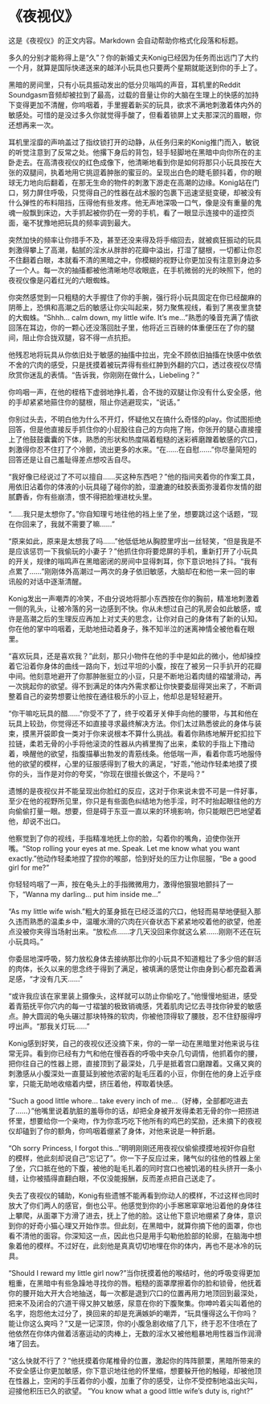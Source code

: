 # 《夜视仪》

这是《夜视仪》的正文内容。Markdown 会自动帮助你格式化段落和标题。

多久的分别才能称得上是“久”？你的新婚丈夫Konig已经因为任务而出远门了大约一个月，就算是国际快递送来的越洋小玩具也只要两个星期就能送到你的手上了。

黑暗的房间里，只有小玩具振动发出的低分贝嗡鸣的声音，耳机里的Reddit Soundgasm音频却被拉到了最高，过载的音量让你的大脑在生理上的快感的加持下变得更加不清醒，你呜咽着，手里握着新买的玩具，欲求不满地刺激着体内外的敏感处。可惜的是没过多久你就觉得手酸了，但看着锁屏上丈夫那深沉的眉眼，你还想再来一次。

耳机里淫靡的声响盖过了指纹锁打开的动静，从任务归来的Konig推门而入，敏锐的听觉注意到了反常之处。他撂下身后的背包，轻手轻脚地在黑暗中向你所在的主卧走去。在高清夜视仪的红色成像下，他清晰地看到你是如何将那只小玩具按在大张的双腿间，执着地用它挑逗着肿胀的蜜豆的。呈现出白色的睫毛颤抖着，你的眼球无力地向后翻着，在那无生命的物件的刺激下游走在高潮的边缘。Konig站在门口，努力屏住呼吸，只觉得自己的性器在战术服的包裹下迅速坚挺变硬，却被没有什么弹性的布料阻挡，压得他有些发疼。他无声地深吸一口气，像是没有重量的鬼魂一般飘到床边，大手抓起被你扔在一旁的手机，看了一眼显示连接中的遥控页面，毫不犹豫地把玩具的频率调到最大。

突然加快的频率让你措手不及，甚至还没来得及将手缩回去，就被疯狂振动的玩具刺激得攀上了高潮，黏腻的淫水从胖胖的花瓣中溢出，打湿了腿根，一切都让你忍不住翻着白眼，本就看不清的黑暗之中，你模糊的视野让你更加没有注意到身边多了一个人。每一次的抽搐都被他清晰地尽收眼底，在手机微弱的光的映照下，他的夜视仪像是闪着红光的六眼蜘蛛。

你突然感觉到一只粗糙的大手握住了你的手腕，强行将小玩具固定在你已经酸麻的阴蒂上，恐惧和高潮之后的敏感让你尖叫起来，努力聚焦视线，看到了黑夜里贪婪的大蜘蛛。“Shhh... calm down, my little wife. It’s me...”熟悉的嗓音充满了情欲回荡在耳边，你的一颗心还没落回肚子里，他将近三百磅的体重便压在了你的腿间，阻止你合拢双腿，容不得一点抗拒。

他残忍地将玩具从你依旧处于敏感的抽搐中拉出，完全不顾依旧抽搐在快感中依依不舍的穴肉的感受，只是抚摸着被玩弄得有些红肿到外翻的穴口，透过夜视仪尽情欣赏你迷乱的表情。“告诉我，你刚刚在做什么，Liebeling？”

你呜咽一声，在他的桎梏下虚弱地挣扎着，合不拢的双腿让你没有什么安全感，他的手却紧紧地箍住你的腿根，阻止你逃避现实，“说话。”

你别过头去，不明白他为什么不开灯，怀疑他又在搞什么奇怪的play。你试图拒绝回答，但是他直接反手抓住你的小屁股往自己的方向拖了拖，你张开的腿心直接撞上了他鼓鼓囊囊的下体，熟悉的形状和热度隔着粗糙的迷彩裤磨蹭着敏感的穴口，刺激得你忍不住打了个冷颤，流出更多的水来。“在……在自慰……”你尽量简短的回答还是让自己羞耻得差点想咬舌自尽。

“我好像已经说过了不可以擅自……买这种东西吧？”他的指间夹着你的作案工具，用依旧沾着你的体液的小玩具碰了碰你的脸，湿漉漉的硅胶表面弥漫着你发情的甜腻麝香，你有些崩溃，恨不得把脸埋进枕头里。

“……我只是太想你了。”你自知理亏地往他的裆上坐了坐，想要跳过这个话题，“现在你回来了，我就不需要了嘛……”

“原来如此，原来是太想我了吗……”他低低地从胸腔里哼出一丝轻笑，“但是我是不是应该惩罚一下我偷玩的小妻子？”他抓住你将要熄屏的手机，重新打开了小玩具的开关，规律的嗡鸣声在黑暗密闭的房间中显得刺耳，你下意识地抖了抖。“我有点累了……”刚刚体外高潮过一两次的身子依旧敏感，大脑却在和他一来一回的审讯般的对话中逐渐清醒。

Konig发出一声嘲弄的冷笑，不由分说地将那小东西按在你的胸前，精准地刺激着一侧的乳头，让被冷落的另一边感到不快。你从未想过自己的乳房会如此敏感，或许是高潮之后的生理反应再加上对丈夫的思念，让你对自己的身体有了新的认知。你在他的掌中呜咽着，无助地扭动着身子，殊不知半泣的迷离神情全被他看在眼里。

“喜欢玩具，还是喜欢我？”此刻，那只小物件在他的手中是如此的微小，他却操控着它沿着你身体的曲线一路向下，划过平坦的小腹，按在了被另一只手扒开的花瓣中间。他刻意地避开了你那肿胀挺立的小豆，只是不断地沿着肉缝的褶皱滑动，再一次挑起你的欲望。得不到满足的体内外需求都让你快要委屈得哭出来了，不断调整着自己的姿势想要让他按在通往极乐的小豆上，他却总是轻轻避开。

“你干嘛吃玩具的醋……”你受不了了，终于咬着牙关伸手向他的腰带，与其和他在玩具上较劲，你觉得还不如直接寻求最终解决方法。你们太过熟悉彼此的身体与装束，摸黑开袋即食一类对于你来说根本不算什么挑战。看着你熟练地解开蛇扣拉下拉链，柔若无骨的小手将他滚烫的性器从内裤里掏了出来，柔软的手指上下撸动着，唤醒他的欲望，指腹描摹出勃发的青筋线条。他低喘一声，看着你乖巧地服侍他的欲望的模样，心里的征服感得到了极大的满足，“好乖，”他动作轻柔地摸了摸你的头，当作是对你的夸奖，“你现在很擅长做这个，不是吗？”

遗憾的是夜视仪并不能呈现出你脸红的反应，这对于你来说未尝不可是一件好事，至少在他的视野所见里，你只是有些面色纠结地为他手淫，时不时抬起眼往他的方向偷偷打量一眼。想要，但是碍于东亚一直以来的环境影响，你只能眼巴巴地望着他，却说不出口。

他察觉到了你的视线，手指精准地抚上你的脸，勾着你的嘴角，迫使你张开嘴。“Stop rolling your eyes at me. Speak. Let me know what you want exactly.”他动作轻柔地捏了捏你的喉部，恰到好处的压力让你屈服，“Be a good girl for me?”

你轻轻呜咽了一声，按在龟头上的手指微微用力，激得他狠狠地颤抖了一下，“Wanna my darling... put him inside me...”

“As my little wife wish.”粗大的茎身抵在已经泛滥的穴口，他轻而易举地便挺入那久违而熟悉的温柔乡中，温暖水滑的穴肉在兴奋状态下紧紧地咬着他的欲望，他差点没被你夹得当场射出来。“放松点……才几天没回来你就这么紧……刚刚不还在玩小玩具吗。”

你委屈地深呼吸，努力放松身体去接纳那比你的小玩具不知道粗壮了多少倍的鲜活的肉体，长久以来的思念终于得到了满足，被填满的感觉让你由身到心都充盈着满足感，“才没有几天……”

“或许我应该在家里装上摄像头，这样就可以防止你偷吃了。”他慢慢地挺进，感受着青筋抚平你穴内的每一寸褶皱的极致销魂感，凭着肌肉记忆去寻找你钟爱的敏感点。肿大圆润的龟头碾过那块特殊的软肉，你被他顶得软了腰肢，忍不住舒服得哼哼出声。“那我关灯玩……”

Konig感到好笑，自己的夜视仪还没摘下来，你的一举一动在黑暗里对他来说与往常无异。看到你已经有力气和他在慢吞吞的呼吸中夹杂几句调情，他抓着你的腰，把你往自己的性器上摁，直接顶到了最深处，几乎是抵着宫口磨蹭着。又痛又爽的刺激感从小腹深处一直蔓延到被他浓密的耻毛压着的小豆，你倒在他的身上近乎痉挛，只能无助地收缩着内壁，挤压着他，榨取着快感。

“Such a good little whore... take every inch of me...（好棒，全部都吃进去了……）”他嘴里说着肮脏的羞辱你的话，却把全身被开发得柔若无骨的你一把捞进怀里，想要给你一个亲吻，作为你乖巧吃下他所有的鸡巴的奖励，还未摘下的夜视仪却磕到了你的额角，你呜咽着绷紧了身体，对他来说是一种折磨。

“Oh sorry Princess, I forgot this...”明明刚刚还用夜视仪偷偷摸摸地视奸你自慰的模样，他此刻却说自己“忘记了”。你一下子反应过来，赌气似的往他的性器上坐了坐，穴口抵在他的下腹，被他的耻毛扎着的同时宫口也被饥渴的柱头挤开一条小缝，让你被插得直翻白眼，不仅没能报酬，反而差点把自己送走了。

失去了夜视仪的辅助，Konig有些遗憾不能再看到你动人的模样，不过这样也同时放大了你们两人的感官，倒也公平。他感觉到你的小手窸窸窣窣地沿着他的身体往上攀爬，从面罩下方滑了进去，抚上了他的脸。这让他下意识地绷紧了身体，意识到你的好奇小猫心理又开始作祟。但此刻，在黑暗中，就算你摘下他的面罩，你也看不清他的面容。你深知这一点，因此也只是用手勾勒他脸部的轮廓，在脑海中想象着他的模样。不过好在，此刻他是真真切切地埋在你的体内，再也不是冰冷的玩具。

“Should I reward my little girl now?”当你抚摸着他的喉结时，他的呼吸变得更加粗重，在黑暗中有些急躁地寻找你的唇。粗糙的面罩摩擦着你的脸和锁骨，他抚着你的腰开始大开大合地抽送，每一次都是退到穴口的位置再用力地顶回到最深处，把来不及闭合的穴道干得又肿又敏感，尿意在你的下腹聚集。你呻吟着尖叫着他的名字，抱怨他太过分了，换回来的却是充满嫉妒的嘲弄，“玩具懂得这么干你吗？能让你这么爽吗？”又是一记深顶，你的小腹急剧收缩了几下，终于忍不住喷在了他依然在你体内做着活塞运动的肉棒上，无数的淫水又被他粗暴地用性器当作润滑堵了回去。

“这么快就不行了？”他抚摸着你尾椎骨的位置，激起你的阵阵颤栗，黑暗所带来的不安全感让你更加敏感，你下意识地往他的怀里缩，想要躲开他的触碰，却被他顶在性器上，空闲的手压着你的小腹，加重了你的感受，让你不受控制地溢出尖叫，迎接他积压已久的欲望。
“You know what a good little wife’s duty is, right?”